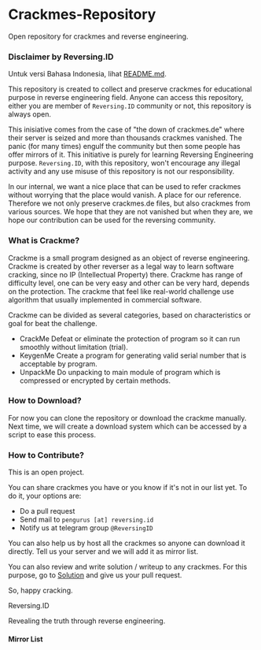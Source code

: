 # Crackmes-Repository

Open repository for crackmes and reverse engineering.

### Disclaimer by Reversing.ID

Untuk versi Bahasa Indonesia, lihat [README.md](README.md).

This repository is created to collect and preserve crackmes for educational purpose in reverse engineering field. Anyone can access this repository, either you are member of `Reversing.ID` community or not, this repository is always open.

This inisiative comes from the case of "the down of crackmes.de" where their server is seized and more than thousands crackmes vanished. The panic (for many times) engulf the community but then some people has offer mirrors of it. This initiative is purely for learning Reversing Engineering purpose. `Reversing.ID`, with this repository, won't encourage any illegal activity and any use misuse of this repository is not our responsibility.

In our internal, we want a nice place that can be used to refer crackmes without worrying that the place would vanish. A place for our reference. Therefore we not only preserve crackmes.de files, but also crackmes from various sources. We hope that they are not vanished but when they are, we hope our contribution can be used for the reversing community.

### What is Crackme?

Crackme is a small program designed as an object of reverse engineering. Crackme is created by other reverser as a legal way to learn software cracking, since no IP (Intellectual Property) there. Crackme has range of difficulty level, one can be very easy and other can be very hard, depends on the protection. The crackme that feel like real-world challenge use algorithm that usually implemented in commercial software.

Crackme can be divided as several categories, based on characteristics or goal for beat the challenge.
- CrackMe
  Defeat or eliminate the protection of program so it can run smoothly without limitation (trial).
- KeygenMe
  Create a program for generating valid serial number that is acceptable by program.
- UnpackMe
  Do unpacking to main module of program which is compressed or encrypted by certain methods.  

### How to Download?

For now you can clone the repository or download the crackme manually. Next time, we will create a download system which can be accessed by a script to ease this process.

### How to Contribute?

This is an open project.

You can share crackmes you have or you know if it's not in our list yet. To do it, your options are:

- Do a pull request
- Send mail to `pengurus [at] reversing.id`
- Notify us at telegram group `@ReversingID`

You can also help us by host all the crackmes so anyone can download it directly. Tell us your server and we will add it as mirror list.

You can also review and write solution / writeup to any crackmes. For this purpose, go to [Solution](https://github.com/ReversingID/Crackmes-Solution) and give us your pull request.


So, happy cracking.


Reversing.ID 

Revealing the truth through reverse engineering.

#### Mirror List